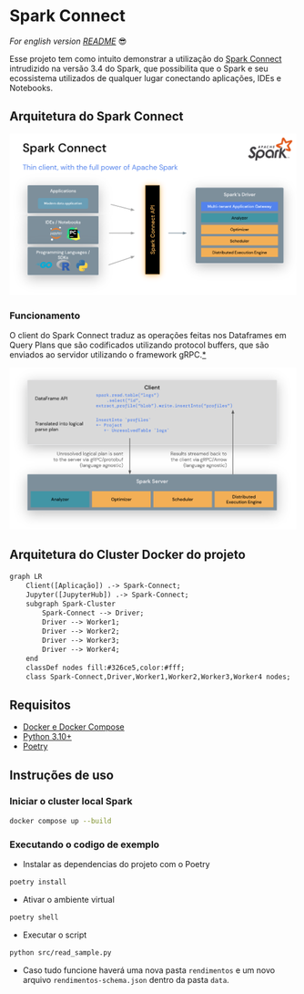 # Spark Connect
*For english version [README](docs/README.en.md)* :sunglasses:

Esse projeto tem como intuito demonstrar a utilização do [Spark Connect](https://spark.apache.org/docs/latest/spark-connect-overview.html) intrudizido na versão 3.4 do Spark, que possibilita que o Spark e seu ecossistema utilizados de qualquer lugar conectando aplicações, IDEs e Notebooks.


## Arquitetura do Spark Connect

![Spark Connect Architecture](docs/imgs/spark-connect-api.png "Arquitetura do Spark Connect")

### Funcionamento

O client do Spark Connect traduz as operações feitas nos Dataframes em Query Plans que são codificados utilizando protocol buffers, que são enviados ao servidor utilizando o framework gRPC.[*](https://spark.apache.org/docs/latest/spark-connect-overview.html)

![Spark Connect Operations](docs/imgs/spark-connect-communication.png "Funcionamento do Spark Connect")

## Arquitetura do Cluster Docker do projeto

```mermaid
graph LR
    Client([Aplicação]) .-> Spark-Connect;
    Jupyter([JupyterHub]) .-> Spark-Connect;
    subgraph Spark-Cluster
        Spark-Connect --> Driver;
        Driver --> Worker1;
        Driver --> Worker2;
        Driver --> Worker3;
        Driver --> Worker4;
    end
    classDef nodes fill:#326ce5,color:#fff;
    class Spark-Connect,Driver,Worker1,Worker2,Worker3,Worker4 nodes;
```

## Requisitos
- [Docker e Docker Compose](https://docs.docker.com/engine/install/)
- [Python 3.10+](https://www.python.org/downloads/release/python-31010/)
- [Poetry](https://python-poetry.org/docs/) 

## Instruções de uso
### Iniciar o cluster local Spark

```bash
docker compose up --build
```

### Executando o codigo de exemplo

- Instalar as dependencias do projeto com o Poetry
```bash
poetry install
```

- Ativar o ambiente virtual
```bash
poetry shell
```

- Executar o script
```bash
python src/read_sample.py
```

- Caso tudo funcione haverá uma nova pasta `rendimentos` e um novo arquivo `rendimentos-schema.json` dentro da pasta `data`.